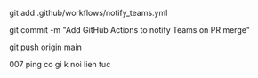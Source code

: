 git add .github/workflows/notify_teams.yml

git commit -m "Add GitHub Actions to notify Teams on PR merge"

git push origin main

007
ping
co gi k
noi lien tuc
